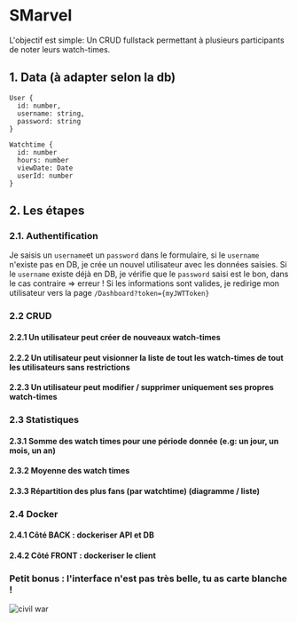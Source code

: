 # SMarvel

L'objectif est simple: Un CRUD fullstack permettant à plusieurs participants de noter leurs watch-times.


## 1. Data  (à adapter selon la db)

```
User {
  id: number,
  username: string,
  password: string
}

Watchtime {
  id: number
  hours: number
  viewDate: Date
  userId: number
}
```

## 2. Les étapes  

### 2.1. Authentification

Je saisis un `username`et un `password` dans le formulaire, si le `username` n'existe pas en DB, je crée un nouvel utilisateur avec les données saisies. Si le `username` existe déjà en DB, je vérifie que le `password` saisi est le bon, dans le cas contraire => erreur ! Si les informations sont valides, je redirige mon utilisateur vers la page `/Dashboard?token={myJWTToken}` 

### 2.2 CRUD
#### 2.2.1 Un utilisateur peut créer de nouveaux watch-times
#### 2.2.2 Un utilisateur peut visionner la liste de tout les watch-times de tout les utilisateurs sans restrictions
#### 2.2.3 Un utilisateur peut modifier / supprimer uniquement ses propres watch-times

### 2.3 Statistiques
#### 2.3.1 Somme des watch times pour une période donnée (e.g: un jour, un mois, un an)
#### 2.3.2 Moyenne des watch times
#### 2.3.3 Répartition des plus fans (par watchtime) (diagramme / liste)

### 2.4 Docker 
#### 2.4.1 Côté BACK : dockeriser API et DB
#### 2.4.2 Côté FRONT : dockeriser le client

 
### Petit bonus : l'interface n'est pas très belle, tu as carte blanche !
![civil war](https://i.imgur.com/EqvKVhL.jpg)
